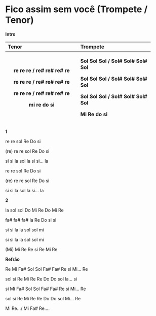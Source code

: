 # Fico assim sem você (Trompete / Tenor)

**Intro**

<table style="width:91%;">
<colgroup>
<col style="width: 45%" />
<col style="width: 45%" />
</colgroup>
<thead>
<tr>
<th style="text-align: left;"><strong>Tenor</strong></th>
<th style="text-align: left;"><strong>Trompete</strong></th>
</tr>
<tr>
<th><p>re re re / re# re# re# re</p>
<p>re re re / re# re# re# re</p>
<p>re re re / re# re# re# re</p>
<p>mi re do si</p></th>
<th style="text-align: left;"><p>Sol Sol Sol / Sol# Sol# Sol# Sol</p>
<p>Sol Sol Sol / Sol# Sol# Sol# Sol</p>
<p>Sol Sol Sol / Sol# Sol# Sol# Sol</p>
<p>Mi Re do si</p></th>
</tr>
</thead>
<tbody>
</tbody>
</table>

**1**

re re sol Re Do si

(re) re re sol Re Do si

si si la sol la si si... la

re re sol Re Do si

(re) re re sol Re Do si

si si la sol la si... la

**2**

la sol sol Do Mi Re Do Mi Re

fa# fa# fa# la Re Do si si

si si la la sol sol mi

si si la la sol sol mi

(Mi) Mi Re Re si Re Mi Re

**Refrão**

Re Mi Fa# Sol Sol Fa# Fa# Re si Mi... Re

sol si Re Mi Re Re Do Do sol la… si

si Mi Fa# Sol Sol Fa# Fa# Re si Mi… Re

sol si Re Mi Re Re Do Do sol Mi… Re

Mi Re.../ Mi Fa# Re....